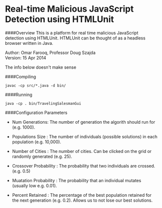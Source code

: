 # Real-time Malicious JavaScript Detection using HTMLUnit


####Overview
This is a platform for real time malicious JavaScript detection using HTMLUnit. HTMLUnit can be thought of as a headless browser written in Java.  

Author: Omar Farooq, Professor Doug Szajda    
Version: 15 Apr 2014


The info below doesn't make sense

####Compiling 
```
javac -cp src/*.java -d bin/ 
```
####Running
```
java -cp . bin/TravelingSalesmanGui 
```
 
####Configuration Parameters
- Num Generations: The number of generation the algorith should run for (e.g. 1000).

- Populations Size : The number of individuals (possible solutions) in each population (e.g. 10,000).

- Number of Cities : The number of cities. Can be clicked on the grid or randomly generated (e.g. 25).

- Crossover Probability : The probability that two individuals are crossed.
 (e.g. 0.5)
- Muatation Probability : The probability that an individual mutates (usually low e.g. 0.01).

- Percent Retained : The percentage of the best population retained for the next generation (e.g. 0.2). Allows us to not lose our best solutions.